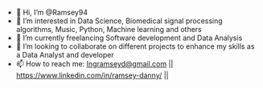 - 👋 Hi, I’m @Ramsey94
- 👀 I’m interested in Data Science, Biomedical signal processing algorithms, Music, Python, Machine learning and others
- 🌱 I’m currently freelancing Software development and Data Analysis 
- 💞️ I’m looking to collaborate on different projects to enhance my skills as a Data Analyst and developer
- 📫 How to reach me: Ingramseyd@gmail.com || https://www.linkedin.com/in/ramsey-danny/ || 

<!---
Ramsey94/Ramsey94 is a ✨ special ✨ repository because its `README.md` (this file) appears on your GitHub profile.
You can click the Preview link to take a look at your changes.
--->
